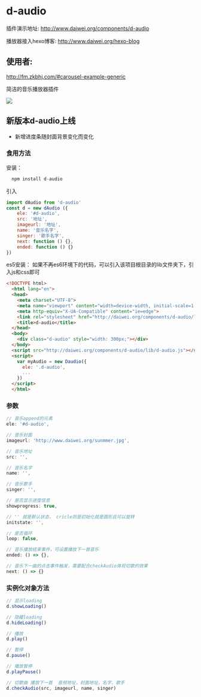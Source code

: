 # d-audio

插件演示地址: http://www.daiwei.org/components/d-audio <br>

播放器接入hexo博客: http://www.daiwei.org/hexo-blog

## 使用者:
http://fm.zkbhj.com/#carousel-example-generic

简洁的音乐播放器插件

![](https://github.com/IFmiss/music/blob/master/es5/img/TlPtuyzEtc.gif)

## 新版本d-audio上线
- 新增进度条随封面背景变化而变化

### 食用方法
安装：
```js
  npm install d-audio
```

引入

```js
import dAudio from 'd-audio'
const d = new dAudio ({
    ele: '#d-audio',
    src: '地址',
    imageurl: '地址',
    name: '音乐名字',
    singer: '歌手名字',
    next: function () {},
    ended: function () {}
})
```

es5安装：
如果不再es6环境下的代码，可以引入该项目根目录的lib文件夹下，引入js和css即可

```html
<!DOCTYPE html>
  <html lang="en">
  <head>
    <meta charset="UTF-8">
    <meta name="viewport" content="width=device-width, initial-scale=1.0">
    <meta http-equiv="X-UA-Compatible" content="ie=edge">
    <link rel="stylesheet" href="http://daiwei.org/components/d-audio/lib/d-audio.css">
    <title>d-audio</title>
  </head>
  <body>
    <div class="d-audio" style="width: 300px;"></div>
  </body>
  <script src="http://daiwei.org/components/d-audio/lib/d-audio.js"></script>
  <script>
    var myAudio = new Daudio({
      ele: '.d-audio',
      ...
    })
  </script>
  </html>
```

### 参数

```js
// 音乐append的元素
ele: '#d-audio',

// 音乐封面
imageurl: 'http://www.daiwei.org/sunmmer.jpg',

// 音乐地址
src: '',

// 音乐名字
name: '',

// 音乐歌手
singer: '',

// 是否显示进度信息
showprogress: true,

// '' 就是默认状态， cricle则是初始化就是圆形且可以旋转
initstate: '',

// 是否循环
loop: false,

// 音乐播放结束事件，可设置播放下一首音乐
ended: () => {},

// 音乐下一曲的点击事件触发，需要配合checkAudio体现切歌的效果
next: () => {}
```

### 实例化对象方法

```js
// 显示loading
d.showLoading()

// 隐藏loading
d.hideLoading()

// 播放
d.play()

// 暂停
d.pause()

// 播放暂停
d.playPause()

// 切歌曲 播放下一首  音频地址，封面地址，名字，歌手
d.checkAudio(src, imageurl, name, singer)
```
